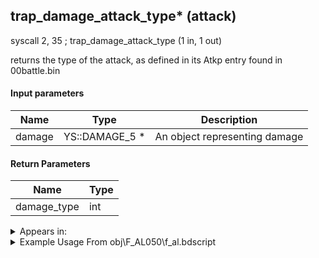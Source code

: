 ## trap_damage_attack_type* (attack)

syscall 2, 35 ; trap_damage_attack_type (1 in, 1 out)

returns the type of the attack, as defined in its Atkp entry found in 00battle.bin

#### Input parameters
| Name | Type | Description
|------|------|------------
| damage   | YS::DAMAGE_5 *   | An object representing damage


#### Return Parameters
| Name | Type
|------|-----
| damage_type   | int   


<details>
	<summary>Appears in:</summary>
| filename | Entity (obj)
|----------|-------------
| obj\F_AL050\f_al.bdscript       | ((F) ??? (AL))          
| obj\F_HE000\f_he.bdscript       | ((F) Standing Torch (HE))          
| obj\M_EX350_07\m_ex.bdscript       | ((M) Mushroom 7 (EX))          

</details>

<details>
	<summary>Example Usage From obj\F_AL050\f_al.bdscript</summary>
L108:
 pushFromFSp 4
 syscall 2, 35 ; trap_damage_attack_type (1 in, 1 out)
 pushImm 1
 sub 
 eqz 
 jz L131
 pushFromFSp 0
 gosub 4, L136
 pushFromFSp 0
 pushFromPAi L3059 ; ___ai 'break' (L3059)
 syscall 1, 8 ; trap_obj_act_start (2 in, 0 out)
 jmp L131
</details>

